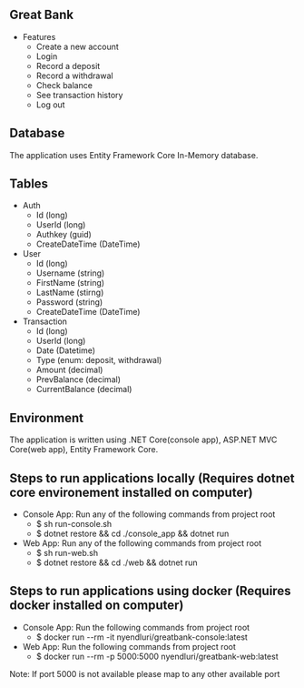 ## Great Bank
* Features
    - Create a new account
    - Login
    - Record a deposit
    - Record a withdrawal
    - Check balance
    - See transaction history
    - Log out

## Database
The application uses Entity Framework Core In-Memory database.

## Tables
* Auth
    - Id (long)
    - UserId (long)
    - Authkey (guid)
    - CreateDateTime (DateTime)
* User
    - Id (long)
    - Username (string)
    - FirstName (string)
    - LastName (stirng)
    - Password (string)
    - CreateDateTime (DateTime)
* Transaction
    - Id (long)
    - UserId (long)
    - Date (Datetime)
    - Type (enum: deposit, withdrawal)
    - Amount (decimal)
    - PrevBalance (decimal)
    - CurrentBalance (decimal)

## Environment
The application is written using .NET Core(console app), ASP.NET MVC Core(web app), Entity Framework Core.

## Steps to run applications locally (Requires dotnet core environement installed on computer)
* Console App: Run any of the following commands from project root 
    - $ sh run-console.sh
    - $ dotnet restore && cd ./console_app && dotnet run
* Web App: Run any of the following commands from project root 
    - $ sh run-web.sh
    - $ dotnet restore && cd ./web && dotnet run

## Steps to run applications using docker (Requires docker installed on computer)
* Console App: Run the following commands from project root 
    - $ docker run --rm -it nyendluri/greatbank-console:latest
* Web App: Run the following commands from project root 
    - $ docker run --rm -p 5000:5000 nyendluri/greatbank-web:latest
 
Note: If port 5000 is not available please map to any other available port